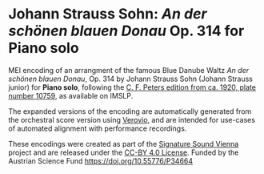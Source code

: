 # Johann Strauss Sohn: *An der schönen blauen Donau* Op. 314 for Piano solo

MEI encoding of an arrangment of the famous Blue Danube Waltz *An der schönen blauen Donau*, Op. 314 by Johann Strauss Sohn (Johann Strauss junior) for **Piano solo**, following the [C. F. Peters edition from ca. 1920, plate number 10759](https://imslp.org/wiki/Special:ReverseLookup/77157), as available on IMSLP.

The expanded versions of the encoding are automatically generated from the orchestral score version using [Verovio](https://verovio.org), and are intended for use-cases of automated alignment with performance recordings.

These encodings were created as part of the [Signature Sound Vienna](https://iwk.mdw.ac.at/signature-sound-vienna) project and are released under the [CC-BY 4.0 License](LICENSE.md). Funded by the Austrian Science Fund <https://doi.org/10.55776/P34664>
